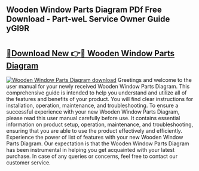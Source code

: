 ## Wooden Window Parts Diagram PDf Free Download - Part-weL Service Owner Guide yGl9R

# <h2><a href="http://dfl9h2y.blite.top/?on=Wooden+Window+Parts+Diagram">🔗Download New 👉🔴 Wooden Window Parts Diagram</a></h2>

[![Wooden Window Parts Diagram download](https://i.imgur.com/lujVjoI.png)](http://dfl9h2y.blite.top/?on=Wooden+Window+Parts+Diagram)
Greetings and welcome to the user manual for your newly received Wooden Window Parts Diagram. This comprehensive guide is intended to help you understand and utilize all of the features and benefits of your product. You will find clear instructions for installation, operation, maintenance, and troubleshooting. To ensure a successful experience with your new Wooden Window Parts Diagram, please read this user manual carefully before use. It contains essential information on product setup, operation, maintenance, and troubleshooting, ensuring that you are able to use the product effectively and efficiently. Experience the power of list of features with your new Wooden Window Parts Diagram. Our expectation is that the Wooden Window Parts Diagram has been instrumental in helping you get acquainted with your latest purchase. In case of any queries or concerns, feel free to contact our customer service.
